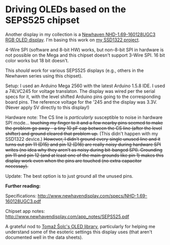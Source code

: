 # Driving OLEDs based on the SEPS525 chipset

Another display in my collection is a [Newhaven NHD-1.69-160128UGC3 RGB OLED display](http://www.newhavendisplay.com/nhd169160128ugc3-p-5603.html). I'm basing this work on [my SSD1322 project](https://github.com/MartyMacGyver/OLED_SSD1322).

4-Wire SPI (software and 8-bit HW) works, but non-8-bit SPI in hardware is not possible on the Mega and this chipset doesn't support 3-Wire SPI. 16 bit color works but 18 bit doesn't.

This *should* work for various SEPS525 displays (e.g., others in the Newhaven series using this chipset).

Setup: I used an Arduino Mega 2560 with the latest Arduino 1.5.8 IDE. I used a 74LVC245 for voltage translaton. The display was wired per the serial specs for it, with the level shifted Arduino pins going to the corresponding board pins. The reference voltage for the '245 and the display was 3.3V. (Never apply 5V directly to this display!)

Hardware note: The CS line is *particularly* susceptible to noise in hardware SPI mode... ~~touching my finger to it and a few nearby pins seemed to make the problem go away - a tiny 10 pF cap between the CS line (after the level shifter) and ground cleared that problem up.~~ (This didn't happen with my SSD1322 device.) ~~However, I didn't ground every single unused line and it turns out pin 11 (D15) and pin 12 (D16) are really noisy during hardware SPI writes (no idea why they aren't as noisy during bit-banged SPI). Grounding pin 11 and pin 12 (and at least one of the main grounds like pin 1) makes this display work even when the pins are touched (no extra capacitor necessay).~~

Update: The best option is to just ground all the unused pins.

**Further reading:**

Specifications: http://www.newhavendisplay.com/specs/NHD-1.69-160128UGC3.pdf

Chipset app notes: http://www.newhavendisplay.com/app_notes/SEPS525.pdf

A grateful nod to [Tomaž Šolc's OLED library](https://github.com/avian2/SEPS525-OLED-Library), particularly for helping me understand some of the esoteric settings this display uses (that aren't documented well in the data sheets).
